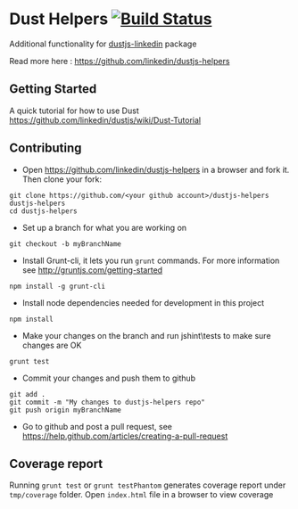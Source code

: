 Dust Helpers  [![Build Status](https://secure.travis-ci.org/linkedin/dustjs-helpers.png)](http://travis-ci.org/linkedin/dustjs-helpers)
====

Additional functionality for [dustjs-linkedin](http://linkedin.github.com/dustjs/) package

Read more here : <https://github.com/linkedin/dustjs-helpers>

## Getting Started
A quick tutorial for how to use Dust <https://github.com/linkedin/dustjs/wiki/Dust-Tutorial>

## Contributing
* Open https://github.com/linkedin/dustjs-helpers in a browser and fork it. Then clone your fork:
```
git clone https://github.com/<your github account>/dustjs-helpers dustjs-helpers
cd dustjs-helpers
```
* Set up a branch for what you are working on
```
git checkout -b myBranchName
```
* Install Grunt-cli, it lets you run `grunt` commands. For more information see <http://gruntjs.com/getting-started>
```
npm install -g grunt-cli
```
* Install node dependencies needed for development in this project
```
npm install
```
* Make your changes on the branch and run jshint\tests to make sure changes are OK
```
grunt test
```
* Commit your changes and push them to github
```
git add .
git commit -m "My changes to dustjs-helpers repo"
git push origin myBranchName
```
* Go to github and post a pull request, see <https://help.github.com/articles/creating-a-pull-request>

## Coverage report
Running `grunt test` or `grunt testPhantom` generates coverage report under `tmp/coverage` folder. Open `index.html` file in a browser to view coverage